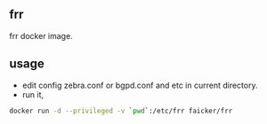 ## frr

frr docker image.

## usage

* edit config zebra.conf or bgpd.conf and etc in current directory.
* run it,
```bash
docker run -d --privileged -v `pwd`:/etc/frr faicker/frr
```
